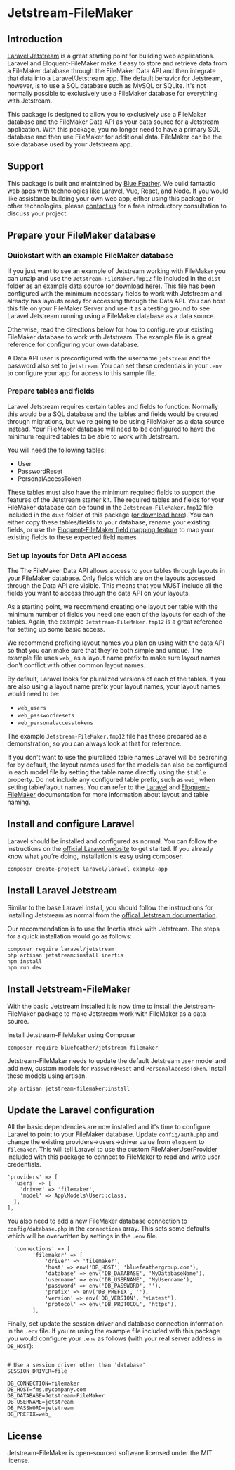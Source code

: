 # Jetstream-FileMaker
## Introduction
[Laravel Jetstream](https://jetstream.laravel.com/2.x/introduction.html) is a great starting point for building web applications. Laravel and Eloquent-FileMaker make it easy to store and retrieve data from a FileMaker database through the FileMaker Data API and then integrate that data into a Laravel/Jetstream app. The default behavior for Jetstream, however, is to use a SQL database such as MySQL or SQLite. It's not normally possible to exclusively use a FileMaker database for everything with Jetstream.

This package is designed to allow you to exclusively use a FileMaker database and the FileMaker Data API as your data source for a Jetstream application. With this package, you no longer need to have a primary SQL database and then use FileMaker for additional data. FileMaker can be the sole database used by your Jetstream app.

## Support

This package is built and maintained by [Blue Feather](https://www.bluefeathergroup.com/). We build fantastic web apps with technologies like Laravel, Vue, React, and Node. If you would like assistance building your own web app, either using this package or other technologies, please [contact us](https://www.bluefeathergroup.com/contact/) for a free introductory consultation to discuss your project. 

## Prepare your FileMaker database

### Quickstart with an example FileMaker database
If you just want to see an example of Jetstream working with FileMaker you can unzip and use the `Jetstream-FileMaker.fmp12` file included in the `dist` folder as an example data source ([or download here](https://github.com/BlueFeatherGroup/Jetstream-FileMaker/raw/main/dist/Jetstream-FileMaker.fmp12.zip)). This file has been configured with the minimum necessary fields to work with Jetstream and already has layouts ready for accessing through the Data API. You can host this file on your FileMaker Server and use it as a testing ground to see Laravel Jetstream running using a FileMaker database as a data source.

Otherwise, read the directions below for how to configure your existing FileMaker database to work with Jetstream. The example file is a great reference for configuring your own database.

A Data API user is preconfigured with the username `jetstream` and the password also set to `jetstream`. You can set these credentials in your `.env` to configure your app for access to this sample file.

### Prepare tables and fields
Laravel Jetstream requires certain tables and fields to function. Normally this would be a SQL database and the tables and fields would be created through migrations, but we're going to be using FileMaker as a data source instead. Your FileMaker database will need to be configured to have the minimum required tables to be able to work with Jetstream. 

You will need the following tables:
* User
* PasswordReset
* PersonalAccessToken

These tables must also have the minimum required fields to support the features of the Jetstream starter kit. The required tables and fields for your FileMaker database can be found in the `Jetstream-FileMaker.fmp12` file included in the `dist` folder of this package ([or download here](https://github.com/BlueFeatherGroup/Jetstream-FileMaker/raw/main/dist/Jetstream-FileMaker.fmp12.zip)). You can either copy these tables/fields to your database, rename your existing fields, or use the [Eloquent-FileMaker field mapping feature](https://github.com/BlueFeatherGroup/eloquent-filemaker) to map your existing fields to these expected field names.

### Set up layouts for Data API access
The The FileMaker Data API allows access to your tables through layouts in your FileMaker database. Only fields which are on the layouts accessed through the Data API are visible. This means that you MUST include all the fields you want to access through the data API on your layouts.

As a starting point, we recommend creating one layout per table with the minimum number of fields you need one each of the layouts for each of the tables. Again, the example `Jetstream-FileMaker.fmp12` is a great reference for setting up some basic access.

We recommend prefixing layout names you plan on using with the data API so that you can make sure that they're both simple and unique. The example file uses `web_` as a layout name prefix to make sure layout names don't conflict with other common layout names.

By default, Laravel looks for pluralized versions of each of the tables. If you are also using a layout name prefix your layout names, your layout names would need to be:
* `web_users`
* `web_passwordresets` 
* `web_personalaccesstokens`

The example `Jetstream-FileMaker.fmp12` file has these prepared as a demonstration, so you can always look at that for reference.

If you don't want to use the pluralized table names Laravel will be searching for by default, the layout names used for the models can also be configured in each model file by setting the table name directly using the `$table` property. Do not include any configured table prefix, such as `web_` when setting table/layout names. You can refer to the [Laravel](https://laravel.com/docs/9.x/eloquent#table-names) and [Eloquent-FileMaker](https://github.com/BlueFeatherGroup/eloquent-filemaker#setting-a-layout) documentation for more information about layout and table naming.

## Install and configure Laravel
Laravel should be installed and configured as normal. You can follow the instructions on the [official Laravel website](https://laravel.com/docs/9.x/installation) to get started.
If you already know what you're doing, installation is easy using composer.

```
composer create-project laravel/laravel example-app
```
## Install Laravel Jetstream
Similar to the base Laravel install, you should follow the instructions for installing Jetstream as normal from the [offical Jetstream documentation](https://jetstream.laravel.com/2.x/introduction.html).

Our recommendation is to use the Inertia stack with Jetstream. The steps for a quick installation would go as follows: 
```
composer require laravel/jetstream
php artisan jetstream:install inertia
npm install
npm run dev
```

## Install Jetstream-FileMaker
With the basic Jetstream installed it is now time to install the Jetstream-FileMaker package to make Jetstream work with FileMaker as a data source.

Install Jetstream-FileMaker using Composer
```
composer require bluefeather/jetstream-filemaker
```

Jetstream-FileMaker needs to update the default Jetstream `User` model and add new, custom models for `PasswordReset` and `PersonalAccessToken`. Install these models using artisan.
```
php artisan jetstream-filemaker:install
```

## Update the Laravel configuration
All the basic dependencies are now installed and it's time to configure Laravel to point to your FileMaker database. Update `config/auth.php` and change the existing providers->users->driver value from `eloquent` to `filemaker`. This will tell Laravel to use the custom FileMakerUserProvider included with this package to connect to FileMaker to read and write user credentials.
  ```
  'providers' => [
    'users' => [
      'driver' => 'filemaker',
      'model' => App\Models\User::class,
    ],
  ],
  ```

You also need to add a new FileMaker database connection to `config/database.php` in the `connections` array. This sets some defaults which will be overwritten by settings in the `.env` file.
```
  'connections' => [
        'filemaker' => [
            'driver' => 'filemaker',
            'host' => env('DB_HOST', 'bluefeathergroup.com'),
            'database' => env('DB_DATABASE', 'MyDatabaseName'), 
            'username' => env('DB_USERNAME', 'MyUsername'),
            'password' => env('DB_PASSWORD', ''),
            'prefix' => env('DB_PREFIX', ''),
            'version' => env('DB_VERSION', 'vLatest'),
            'protocol' => env('DB_PROTOCOL', 'https'),
        ],
```

Finally, set update the session driver and database connection information in the `.env` file. If you're using the example file included with this package you would configure your `.env` as follows (with your real server address in `DB_HOST`):
```

# Use a session driver other than 'database'
SESSION_DRIVER=file

DB_CONNECTION=filemaker
DB_HOST=fms.mycompany.com
DB_DATABASE=Jetstream-FileMaker
DB_USERNAME=jetstream
DB_PASSWORD=jetstream
DB_PREFIX=web_
```

## License
Jetstream-FileMaker is open-sourced software licensed under the MIT license.
